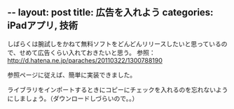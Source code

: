 --
layout: post
title: 広告を入れよう
categories: iPadアプリ, 技術
--

しばらくは腕試しをかねて無料ソフトをどんどんリリースしたいと思っているので、せめて広告くらい入れておきたいと思う。
参照：<a href="http://d.hatena.ne.jp/paraches/20110322/1300788190" target="_blank">http://d.hatena.ne.jp/paraches/20110322/1300788190</a>

参照ページに従えば、簡単に実装できました。

ライブラリをインポートするときにコピーにチェックを入れるのを忘れないようにしましょう。（ダウンロードしづらいので。。）

